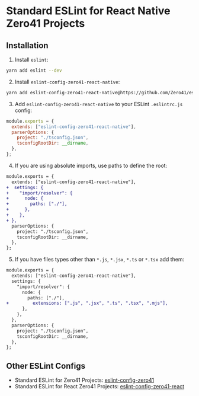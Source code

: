 # Standard ESLint for React Native Zero41 Projects

## Installation

1. Install `eslint`:
  ```sh
  yarn add eslint --dev
  ```
   
2. Install `eslint-config-zero41-react-native`:
  ```sh
  yarn add eslint-config-zero41-react-native@https://github.com/Zero41/eslint-config-zero41-react-native.git --dev
  ```

3. Add `eslint-config-zero41-react-native` to your ESLint `.eslintrc.js` config:
  ```javascript
  module.exports = {
    extends: ["eslint-config-zero41-react-native"],
    parserOptions: {
      project: "./tsconfig.json",
      tsconfigRootDir: __dirname,
    },
  };
  ```

4. If you are using absolute imports, use paths to define the root:
  ```diff
  module.exports = {
    extends: ["eslint-config-zero41-react-native"],
  +  settings: {
  +    "import/resolver": {
  +      node: {
  +        paths: ["./"],
  +      },
  +    },
  + },
    parserOptions: {
      project: "./tsconfig.json",
      tsconfigRootDir: __dirname,
    },
  };
  ```
  
5. If you have files types other than `*.js`, `*.jsx`, `*.ts` or `*.tsx` add them:
  ```diff
  module.exports = {
    extends: ["eslint-config-zero41-react-native"],
    settings: {
      "import/resolver": {
        node: {
          paths: ["./"],
  +         extensions: [".js", ".jsx", ".ts", ".tsx", ".mjs"],
        },
      },
    },
    parserOptions: {
      project: "./tsconfig.json",
      tsconfigRootDir: __dirname,
    },
  };
  ```
## Other ESLint Configs
- Standard ESLint for Zero41 Projects: [eslint-config-zero41](https://github.com/Zero41/eslint-config-zero41)
- Standard ESLint for React Zero41 Projects: [eslint-config-zero41-react](https://github.com/Zero41/eslint-config-zero41-react)
